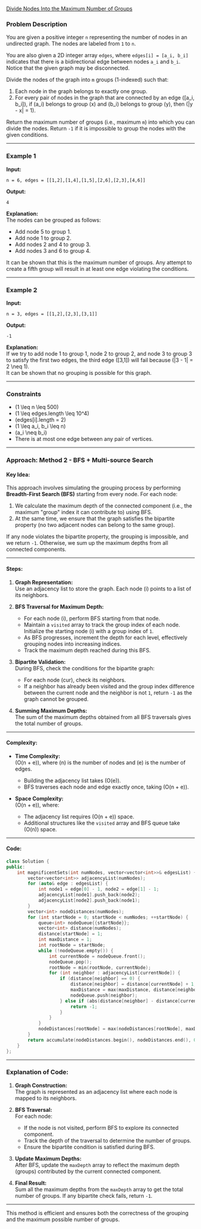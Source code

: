 [Divide Nodes Into the Maximum Number of Groups](https://leetcode.com/problems/divide-nodes-into-the-maximum-number-of-groups/description/)

### Problem Description

You are given a positive integer `n` representing the number of nodes in an undirected graph. The nodes are labeled from `1` to `n`.

You are also given a 2D integer array `edges`, where `edges[i] = [a_i, b_i]` indicates that there is a bidirectional edge between nodes `a_i` and `b_i`. Notice that the given graph may be disconnected.

Divide the nodes of the graph into `m` groups (1-indexed) such that:
1. Each node in the graph belongs to exactly one group.
2. For every pair of nodes in the graph that are connected by an edge \([a_i, b_i]\), if \(a_i\) belongs to group \(x\) and \(b_i\) belongs to group \(y\), then \(|y - x| = 1\).

Return the maximum number of groups (i.e., maximum `m`) into which you can divide the nodes. Return `-1` if it is impossible to group the nodes with the given conditions.

---

### Example 1

**Input:**
```text
n = 6, edges = [[1,2],[1,4],[1,5],[2,6],[2,3],[4,6]]
```

**Output:** 
```text
4
```

**Explanation:**  
The nodes can be grouped as follows:
- Add node 5 to group 1.
- Add node 1 to group 2.
- Add nodes 2 and 4 to group 3.
- Add nodes 3 and 6 to group 4.  

It can be shown that this is the maximum number of groups. Any attempt to create a fifth group will result in at least one edge violating the conditions.

---

### Example 2

**Input:**
```text
n = 3, edges = [[1,2],[2,3],[3,1]]
```

**Output:** 
```text
-1
```

**Explanation:**  
If we try to add node 1 to group 1, node 2 to group 2, and node 3 to group 3 to satisfy the first two edges, the third edge \([3,1]\) will fail because \(|3 - 1| = 2 \neq 1\).  
It can be shown that no grouping is possible for this graph.

---

### Constraints
- \(1 \leq n \leq 500\)
- \(1 \leq edges.length \leq 10^4\)
- \(edges[i].length = 2\)
- \(1 \leq a_i, b_i \leq n\)
- \(a_i \neq b_i\)
- There is at most one edge between any pair of vertices.

---

### Approach: **Method 2 - BFS + Multi-source Search**

#### Key Idea:
This approach involves simulating the grouping process by performing **Breadth-First Search (BFS)** starting from every node. For each node:
1. We calculate the maximum depth of the connected component (i.e., the maximum "group" index it can contribute to) using BFS.
2. At the same time, we ensure that the graph satisfies the bipartite property (no two adjacent nodes can belong to the same group).

If any node violates the bipartite property, the grouping is impossible, and we return `-1`. Otherwise, we sum up the maximum depths from all connected components.

---

#### Steps:

1. **Graph Representation:**  
   Use an adjacency list to store the graph. Each node \(i\) points to a list of its neighbors.

2. **BFS Traversal for Maximum Depth:**  
   - For each node \(i\), perform BFS starting from that node.  
   - Maintain a `visited` array to track the group index of each node. Initialize the starting node \(i\) with a group index of `1`.
   - As BFS progresses, increment the depth for each level, effectively grouping nodes into increasing indices.
   - Track the maximum depth reached during this BFS.

3. **Bipartite Validation:**  
   During BFS, check the conditions for the bipartite graph:
   - For each node \(cur\), check its neighbors.
   - If a neighbor has already been visited and the group index difference between the current node and the neighbor is not `1`, return `-1` as the graph cannot be grouped.

4. **Summing Maximum Depths:**  
   The sum of the maximum depths obtained from all BFS traversals gives the total number of groups.

---

#### Complexity:

- **Time Complexity:**  
  \(O(n + e)\), where \(n\) is the number of nodes and \(e\) is the number of edges.  
  - Building the adjacency list takes \(O(e)\).
  - BFS traverses each node and edge exactly once, taking \(O(n + e)\).

- **Space Complexity:**  
  \(O(n + e)\), where:
  - The adjacency list requires \(O(n + e)\) space.
  - Additional structures like the `visited` array and BFS queue take \(O(n)\) space.

---

#### Code:

```cpp
class Solution {
public:
    int magnificentSets(int numNodes, vector<vector<int>>& edgesList) {
        vector<vector<int>> adjacencyList(numNodes);
        for (auto& edge : edgesList) {
            int node1 = edge[0] - 1, node2 = edge[1] - 1;
            adjacencyList[node1].push_back(node2);
            adjacencyList[node2].push_back(node1);
        }
        vector<int> nodeDistances(numNodes);
        for (int startNode = 0; startNode < numNodes; ++startNode) {
            queue<int> nodeQueue{{startNode}};
            vector<int> distance(numNodes);
            distance[startNode] = 1;
            int maxDistance = 1;
            int rootNode = startNode;
            while (!nodeQueue.empty()) {
                int currentNode = nodeQueue.front();
                nodeQueue.pop();
                rootNode = min(rootNode, currentNode);
                for (int neighbor : adjacencyList[currentNode]) {
                    if (distance[neighbor] == 0) {
                        distance[neighbor] = distance[currentNode] + 1;
                        maxDistance = max(maxDistance, distance[neighbor]);
                        nodeQueue.push(neighbor);
                    } else if (abs(distance[neighbor] - distance[currentNode]) != 1) {
                        return -1;
                    }
                }
            }
            nodeDistances[rootNode] = max(nodeDistances[rootNode], maxDistance);
        }
        return accumulate(nodeDistances.begin(), nodeDistances.end(), 0);
    }
};
```

---

### Explanation of Code:

1. **Graph Construction:**  
   The graph is represented as an adjacency list where each node is mapped to its neighbors.

2. **BFS Traversal:**  
   For each node:
   - If the node is not visited, perform BFS to explore its connected component.
   - Track the depth of the traversal to determine the number of groups.
   - Ensure the bipartite condition is satisfied during BFS.

3. **Update Maximum Depths:**  
   After BFS, update the `maxDepth` array to reflect the maximum depth (groups) contributed by the current connected component.

4. **Final Result:**  
   Sum all the maximum depths from the `maxDepth` array to get the total number of groups. If any bipartite check fails, return `-1`.

---

This method is efficient and ensures both the correctness of the grouping and the maximum possible number of groups.